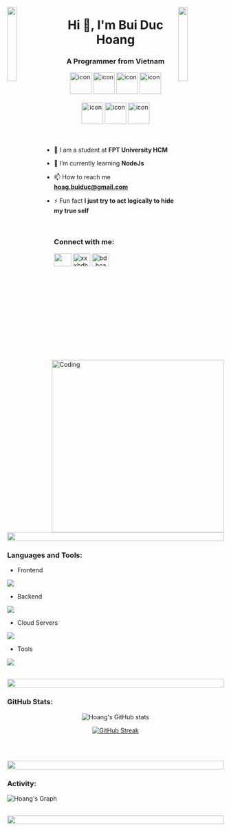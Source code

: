 <img align="left" src="https://user-images.githubusercontent.com/65187002/144930161-2f783401-8d27-4fdf-a2f7-cc0ba32f1f1f.gif" width="21%" style="display:inline;"><img align="right" src="https://user-images.githubusercontent.com/65187002/144930161-2f783401-8d27-4fdf-a2f7-cc0ba32f1f1f.gif" width="21%" style="display:inline;">

<h1 align="center">Hi 👋, I'm Bui Duc Hoang</h1>
<h3 align="center">A Programmer from Vietnam</h3>
<!-- <p align="center">I am fascinated by how computer technology 🌐 has brought changes to our lives that could never have been predicted; witnessing the expansion of computer science allowed me to consider studying software engineering from an early age, and my enthusiasm has perpetually developed since this time. And also I love exploring new tech stack 💻 and leveraging them to build cool stuffs 🛠️</p> -->
<p align="center">
 <!-- <img src="https://komarev.com/ghpvc/?username=bdhoag&label=Profile%20views&color=0e75b6&style=flat" alt="bdhoang" /> -->
<!--  <img src="https://img.shields.io/badge/Languages-Python | Java | PHP | Typescript | Node | React -green.svg" alt="hoang's languages" /> -->
 <!-- <img alt="Profile followers" src="https://img.shields.io/github/followers/bdhoag"> -->
</p>

<div align="center">
  <img src="https://techstack-generator.vercel.app/react-icon.svg" alt="icon" width="50" height="50" />
  <img src="https://techstack-generator.vercel.app/java-icon.svg" alt="icon" width="50" height="50" />
  <img src="https://techstack-generator.vercel.app/ts-icon.svg" alt="icon" width="50" height="50" />
  <img src="https://techstack-generator.vercel.app/js-icon.svg" alt="icon"width="50" height="50" />
 <!-- <img src="https://techstack-generator.vercel.app/mysql-icon.svg" alt="icon" width="50" height="50" /> -->
  <!-- <img src="https://techstack-generator.vercel.app/python-icon.svg" alt="icon" width="50" height="50" /> -->
</div>

<br>

<div align="center">
  <!-- <img src="https://techstack-generator.vercel.app/docker-icon.svg" alt="icon" width="50" height="50" /> -->
  <!-- <img src="https://techstack-generator.vercel.app/aws-icon.svg" alt="icon" width="50" height="50" /> -->
  <img src="https://techstack-generator.vercel.app/github-icon.svg" alt="icon" width="50" height="50" />
  <img src="https://techstack-generator.vercel.app/prettier-icon.svg" alt="icon" width="50" height="50" />
  <img src="https://techstack-generator.vercel.app/restapi-icon.svg" alt="icon" width="50" height="50" />
  <!-- <img src="https://techstack-generator.vercel.app/graphql-icon.svg" alt="icon" width="50" height="50" /> -->
</div>

<img align="right" alt="Coding" width="400" src="https://user-images.githubusercontent.com/74038190/229223263-cf2e4b07-2615-4f87-9c38-e37600f8381a.gif">
<br><br>

- 🔭 I am a student at **FPT University HCM**

- 🌱 I’m currently learning **NodeJs**

<!--- 👨‍💻 All of my projects are available at [Hoang's workspace](http://)-->

<!--- 💬 Ask me about **Java, Python, PHP and NodeJS**-->

- 📫 How to reach me **hoag.buiduc@gmail.com**

<!---- 📄 Know about my experiences [my experiences](http://))-->

- ⚡ Fun fact **I just try to act logically to hide my true self**

<br>
<h3 align="left">Connect with me:</h3>
<p align="left">
<a href="https://linkedin.com/in/hoangbd" target="blank"><img align="center" src="https://raw.githubusercontent.com/rahuldkjain/github-profile-readme-generator/master/src/images/icons/Social/linked-in-alt.svg" alt="" height="30" width="40" /></a>
<!-- <a href="https://stackoverflow.com/users/9565088/" target="blank"><img align="center" src="https://raw.githubusercontent.com/rahuldkjain/github-profile-readme-generator/master/src/images/icons/Social/stack-overflow.svg" alt="" height="30" width="40" /></a> -->
<a href="https://fb.com/xxxbdhoang" target="blank"><img align="center" src="https://raw.githubusercontent.com/rahuldkjain/github-profile-readme-generator/master/src/images/icons/Social/facebook.svg" alt="xxxbdhoang" height="30" width="40" /></a>
<a href="https://instagram.com/bd_hoag" target="blank"><img align="center" src="https://raw.githubusercontent.com/rahuldkjain/github-profile-readme-generator/master/src/images/icons/Social/instagram.svg" alt="bd_hoag" height="30" width="40" /></a>
<!-- <a href="https://www.youtube.com/@" target="blank"><img align="center" src="https://raw.githubusercontent.com/rahuldkjain/github-profile-readme-generator/master/src/images/icons/Social/youtube.svg" alt="" height="30" width="40" /></a> -->
</p>
<br>

<img src="https://i.imgur.com/dBaSKWF.gif" height="20" width="100%">

<h3 align="left">Languages and Tools:</h3>

- Frontend
<p align="left">
  <a href="https://skillicons.dev">
    <img src="https://skillicons.dev/icons?i=react,vuejs,tailwind,ts,js" />
    <!-- <img src="https://skillicons.dev/icons?i=ts,js,react,vuejs,nextjs,redux,tailwind,materialui" /> -->
  </a>
</p>

- Backend
<p align="left">
  <a href="https://skillicons.dev">
    <img src="https://skillicons.dev/icons?i=java,nodejs,spring" />
    <!-- <img src="https://skillicons.dev/icons?i=php,laravel,java,nodejs,py,spring,flask,fastapi,express,nestjs" /> -->
  </a>
</p>

<!-- - Database
<p align="left">
  <a href="https://skillicons.dev">
    <img src="https://skillicons.dev/icons?i=mongodb,mysql,postgresql" />
  </a>
</p> -->

- Cloud Servers
<p align="left">
  <a href="https://skillicons.dev">
    <img src="https://skillicons.dev/icons?i=azure,firebase" />
    <!-- <img src="https://skillicons.dev/icons?i=azure,aws,gcp,firebase,cloudflare" /> -->
  </a>
</p>

- Tools
<p align="left">
  <a href="https://skillicons.dev">
    <!-- <img src="https://skillicons.dev/icons?i=git,github,docker,figma,xd,idea,vscode,postman,linux" /> -->
    <img src="https://skillicons.dev/icons?i=git,github,figma,idea,vscode,postman,linux" />
  </a>
</p>

<br/>

<img src="https://i.imgur.com/dBaSKWF.gif" height="20" width="100%">


<h3 align="left">GitHub Stats:</h3>
<div align="center">

![Hoang's GitHub stats](https://github-readme-stats.vercel.app/api?username=bdhoag\&theme=transparent\&show_icons=true\&show=reviews,prs_merged,prs_merged_percentage\&hide=contribs,issues)

[![GitHub Streak](https://streak-stats.demolab.com/?user=bdhoag&theme=transparent)](https://git.io/streak-stats)

</div>

<br><br>

<img src="https://i.imgur.com/dBaSKWF.gif" height="20" width="100%">

<h3 align="left">Activity:</h3>

![Hoang's Graph](https://github-readme-activity-graph.vercel.app/graph?username=bdhoag&custom_title=Hoang's%20GitHub%20Activity%20Graph&bg_color=0D1117&color=7F3FBF&line=7F3FBF&point=7F3FBF&area_color=FFFFFF&title_color=FFFFFF&area=true)
<br><br>

<img src="https://i.imgur.com/dBaSKWF.gif" height="20" width="100%">
